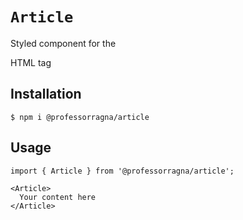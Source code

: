 # `Article`

Styled component for the <article> HTML tag

## Installation

```
$ npm i @professorragna/article
```

## Usage

```
import { Article } from '@professorragna/article';

<Article>
  Your content here
</Article>
```
